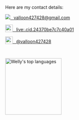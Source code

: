 Here are my contact details:

[<img src="https://img.shields.io/badge/-Gmail-D14836?style=flat-square&logo=Gmail&logoColor=white" />&ensp; valloon427428@gmail.com](https://mailto:valloon427428@gmail.com)

[<img src="https://img.icons8.com/color/1x/skype--v4.png" style="height: 24px;vertical-align: bottom;" valign="bottom"/>&ensp; live:.cid.24370be7c7c40a01](https://join.skype.com/invite/a4sAnkqIvk1Y)

[<img src="https://img.icons8.com/color/1x/telegram-app--v4.png" style="height: 24px;vertical-align: bottom;" valign="bottom"/>&ensp; @valloon427428](https://t.me/valloon427428)

<br>

[<img height="180rem" src="https://github-readme-stats.vercel.app/api/top-langs/?username=sjs427&layout=compact&theme=material-palenight" alt="Welly's top languages" />](#)
